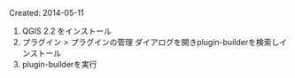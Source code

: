 Created:  2014-05-11

1. QGIS 2.2 をインストール
2. プラグイン > プラグインの管理 ダイアログを開きplugin-builderを検索しインストール
3. plugin-builderを実行



<!-- vim:set ft=markdown: -->
